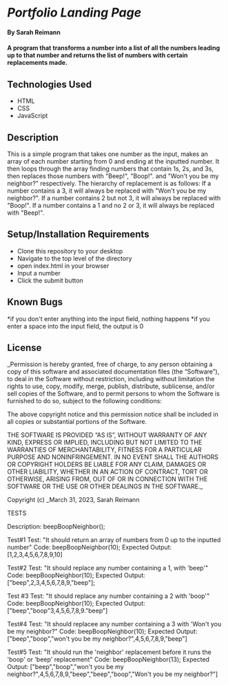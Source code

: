 # _Portfolio Landing Page_

#### By Sarah Reimann
#### A program that transforms a number into a list of all the numbers leading up to that number and returns the list of numbers with certain replacements made.

## Technologies Used

* HTML
* CSS
* JavaScript


## Description

This is a simple program that takes one number as the input, makes an array of each number starting from 0 and ending at the inputted number. It then loops through the array finding numbers that contain 1s, 2s, and 3s, then replaces those numbers with "Beep!", "Boop!". and "Won't you be my neighbor?" respectively. The hierarchy of replacement is as follows: If a number contains a 3, it will always be replaced with "Won't you be my neighbor?". If a number contains 2 but not 3, it will always be replaced with "Boop!". If a number contains a 1 and no 2 or 3, it will always be replaced with "Beep!".

## Setup/Installation Requirements

* Clone this repository to your desktop
* Navigate to the top level of the directory
* open index.html in your browser
* Input a number
* Click the submit button

## Known Bugs
*if you don't enter anything into the input field, nothing happens
*if you enter a space into the input field, the output is 0

## License

\_Permission is hereby granted, free of charge, to any person obtaining a copy of this software and associated documentation files (the “Software”), to deal in the Software without restriction, including without limitation the rights to use, copy, modify, merge, publish, distribute, sublicense, and/or sell copies of the Software, and to permit persons to whom the Software is furnished to do so, subject to the following conditions:

The above copyright notice and this permission notice shall be included in all copies or substantial portions of the Software.

THE SOFTWARE IS PROVIDED “AS IS”, WITHOUT WARRANTY OF ANY KIND, EXPRESS OR IMPLIED, INCLUDING BUT NOT LIMITED TO THE WARRANTIES OF MERCHANTABILITY, FITNESS FOR A PARTICULAR PURPOSE AND NONINFRINGEMENT. IN NO EVENT SHALL THE AUTHORS OR COPYRIGHT HOLDERS BE LIABLE FOR ANY CLAIM, DAMAGES OR OTHER LIABILITY, WHETHER IN AN ACTION OF CONTRACT, TORT OR OTHERWISE, ARISING FROM, OUT OF OR IN CONNECTION WITH THE SOFTWARE OR THE USE OR OTHER DEALINGS IN THE SOFTWARE.\_

Copyright (c) _March 31, 2023, Sarah Reimann

TESTS

Description: beepBoopNeighbor();

Test#1
Test: "It should return an array of numbers from 0 up to the inputted number"
Code: beepBoopNeighbor(10);
Expected Output: [1,2,3,4,5,6,7,8,9,10]

Test#2
Test: "It should replace any number containing a 1, with 'beep'"
Code: beepBoopNeighbor(10);
Expected Output: ["beep",2,3,4,5,6,7,8,9,"beep"];

Test #3
Test: "It should replace any number containing a 2 with 'boop'"
Code: beepBoopNeighbor(10);
Expected Output: ["beep","boop"3,4,5,6,7,8,9."beep"]

Test#4
Test: "It should replacee any number containing a 3 with 'Won't you be my neighbor?"
Code: beepBoopNeighbor(10);
Expected Output: ["beep","boop","won't you be my neighbor?",4,5,6,7,8,9,"beep"]

Test#5
Test: "It should run the 'neighbor' replacement before it runs the 'boop' or 'beep' replacement"
Code: beepBoopNeighbor(13);
Expected Output: ["beep","boop","won't you be my neighbor?",4,5,6,7,8,9,"beep","beep","boop","Won't you be my neighbor?"]

